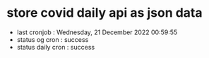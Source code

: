 # store covid daily api as json data

- last cronjob : Wednesday, 21 December 2022 00:59:55
- status og cron : success
- status daily cron : success
      
      